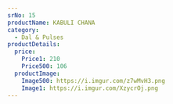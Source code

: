 ```yaml
---
srNo: 15
productName: KABULI CHANA
category:
  - Dal & Pulses
productDetails:
  price:
    Price1: 210
    Price500: 106
  productImage:
    Image500: https://i.imgur.com/z7wMvH3.png
    Image1: https://i.imgur.com/XzycrOj.png
---
```

